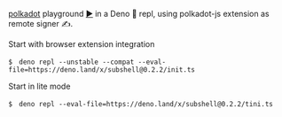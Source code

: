 [polkadot](https://deno.land/x/polkadot) playground [▶️](https://subshell.xyz)
in a Deno 🦕 repl, using polkadot-js extension as remote signer ✍️.

Start with browser extension integration

```
$　deno repl --unstable --compat --eval-file=https://deno.land/x/subshell@0.2.2/init.ts
```

Start in lite mode

```
$　deno repl --eval-file=https://deno.land/x/subshell@0.2.2/tini.ts
```
